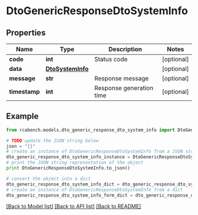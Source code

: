 # DtoGenericResponseDtoSystemInfo


## Properties

Name | Type | Description | Notes
------------ | ------------- | ------------- | -------------
**code** | **int** | Status code | [optional] 
**data** | [**DtoSystemInfo**](DtoSystemInfo.md) |  | [optional] 
**message** | **str** | Response message | [optional] 
**timestamp** | **int** | Response generation time | [optional] 

## Example

```python
from rcabench.models.dto_generic_response_dto_system_info import DtoGenericResponseDtoSystemInfo

# TODO update the JSON string below
json = "{}"
# create an instance of DtoGenericResponseDtoSystemInfo from a JSON string
dto_generic_response_dto_system_info_instance = DtoGenericResponseDtoSystemInfo.from_json(json)
# print the JSON string representation of the object
print DtoGenericResponseDtoSystemInfo.to_json()

# convert the object into a dict
dto_generic_response_dto_system_info_dict = dto_generic_response_dto_system_info_instance.to_dict()
# create an instance of DtoGenericResponseDtoSystemInfo from a dict
dto_generic_response_dto_system_info_form_dict = dto_generic_response_dto_system_info.from_dict(dto_generic_response_dto_system_info_dict)
```
[[Back to Model list]](../README.md#documentation-for-models) [[Back to API list]](../README.md#documentation-for-api-endpoints) [[Back to README]](../README.md)


